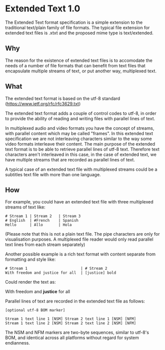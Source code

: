 # Extended Text 1.0

The Extended Text format specification is a simple extension to
the traditional text/plain family of file formats.
The typical file extension for extended text files is .xtxt
and the proposed mime type is text/extended.

## Why
The reason for the existence of extended text files is to 
accomodate the needs of a number of file formats that can
benefit from text files that encapsulate multiple streams
of text, or put another way, multiplexed text.

## What
The extended text format is based on the utf-8 standard
(https://www.ietf.org/rfc/rfc3629.txt)

The extended text format adds a couple of control codes
to utf-8, in order to provide the ability of reading and writing 
files with parallel lines of text. 

In multiplexed audio and video formats you have the concept
of streams, with parallel content which may be called "frames".
In this extended text specification we are not interleaving
characters similar to the way some video formats interleave
their content. The main purpose of the extended text format
is to be able to retrieve parallel lines of utf-8 text.
Therefore text characters aren't interleaved in this case,
in the case of extended text, we have multiple streams
that are recorded as parallel lines of text.

A typical case of an extended text file with multiplexed
streams could be a subtitles text file with more than
one language.  

## How
For example, you could have an extended
text file with three multiplexed streams of text like:

```
# Stream 1 | Stream 2   | Stream 3
# English  | #French    | Spanish
Hello      | Allo       | Hola
```
(Please note that this is not a plain text file.
The pipe characters are only for visualisation purposes.
A multiplexed file reader would only read parallel text lines 
from each stream separately)

Another possible example is a rich text format with content 
separate from formatting and style like:
```
# Stream 1                        | # Stream 2
With freedom and justice for all  | [justice] bold
```
Could render the text as:

With freedom and **justice** for all

Parallel lines of text are recorded in the extended text file
as follows:
```
[optional utf-8 BOM marker]

Stream 1 text line 1 [NSM] Stream 2 text line 1 [NSM] [NFM] 
Stream 1 text line 2 [NSM] Stream 2 text line 2 [NSM] [NFM]
```
The NSM and NFM markers are two-byte sequences, similar to 
utf-8's BOM, and identical across all platforms without 
regard for system endianness.



